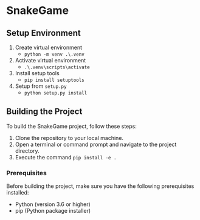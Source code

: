 # SnakeGame

## Setup Environment
1. Create virtual environment
    - `python -m venv .\.venv`
2. Activate virtual environment
    - `.\.venv\scripts\activate`
3. Install setup tools
    - `pip install setuptools`
4. Setup from `setup.py`
    - `python setup.py install`

## Building the Project

To build the SnakeGame project, follow these steps:

1. Clone the repository to your local machine.
2. Open a terminal or command prompt and navigate to the project directory.
3. Execute the command `pip install -e .`

### Prerequisites

Before building the project, make sure you have the following prerequisites installed:

- Python (version 3.6 or higher)
- pip (Python package installer)
